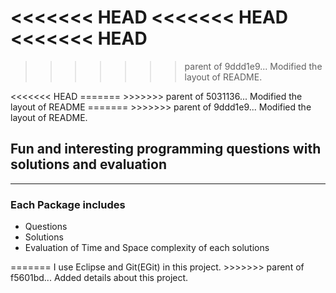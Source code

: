 <<<<<<< HEAD
<<<<<<< HEAD
<<<<<<< HEAD
=======
<!DOCTYPE html>
>>>>>>> parent of 9ddd1e9... Modified the layout of README.
<html lang="en" class="">
<head>
	<meta charset="UTF-8">
    <meta http-equiv="X-UA-Compatible" content="IE=edge">
    <meta http-equiv="Content-Language" content="en">
<<<<<<< HEAD
=======
<!DOCTYPE html>
<html>
<head>
<meta charset="UTF-8">
<title>Readme</title>
>>>>>>> parent of 5031136... Modified the layout of README
=======
	<title>README</title>
>>>>>>> parent of 9ddd1e9... Modified the layout of README.
</head>

<body>
	<h2>Fun and interesting programming questions with solutions and evaluation</h2>
	<hr />
	<h3>Each Package includes</h3>
	<ul>
		<li>Questions</li>
		<li>Solutions</li>
		<li>Evaluation of Time and Space complexity of each solutions</li>
	</ul>
</body>
</html>
=======
I use Eclipse and Git(EGit) in this project.
>>>>>>> parent of f5601bd... Added details about this project.
